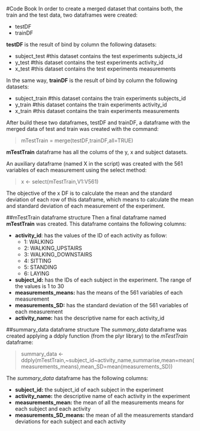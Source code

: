 #Code Book
In order to create a merged dataset that contains both, the train and the test data, two dataframes were created:
- testDF
- trainDF

**testDF** is the result of bind by column the following datasets:
- subject_test #this dataset contains the test experiments subjects_id
- y_test #this dataset contains the test experiments activity_id
- x_test #this dataset contains the test experiments measurements

In the same way, **trainDF**  is the result of bind by column the following datasets:
- subject_train #this dataset contains the train experiments subjects_id
- y_train #this dataset contains the train experiments activity_id
- x_train #this dataset contains the train experiments measurements

After build these two dataframes, testDF and trainDF, a dataframe with the merged data of test and train was created with the command:
> mTestTrain = merge(testDF,trainDF,all=TRUE)

**mTestTrain** dataframe has all the colums of the y, x and subject datasets.

An auxiliary dataframe (named X in the script) was created with the 561 variables of each measurement using the select method:

> x <- select(mTestTrain,V1:V561)

The objective of the x DF is to calculate the mean and the standard deviation of each row of this dataframe, which means to calculate the mean and standard deviation of each measurement of the experiment.

##mTestTrain dataframe structure
Then a final dataframe named **mTestTrain** was created. This dataframe contains the following columns:

- **activity_id**: has the values of the ID of each activity as follow:
  - 1: WALKING
  - 2: WALKING_UPSTAIRS
  - 3: WALKING_DOWNSTAIRS
  - 4: SITTING
  - 5: STANDING
  - 6: LAYING
- **subject_id:** has the IDs of each subject in the experiment. The range of the values is 1 to 30
- **measurements_means:** has the means of the 561 variables of each measurement
- **measurements_SD:** has the standard deviation of the 561 variables of each measurement
- **activity_name:** has the descriptive name for each activity_id

##summary_data dataframe structure
The *summary_data* dataframe was created applying a ddply function (from the plyr library) to the *mTestTrain* dataframe:
> summary_data <- ddply(mTestTrain,~subject_id~activity_name,summarise,mean=mean(measurements_means),mean_SD=mean(measurements_SD))

The *summary_data* dataframe has the following columns:
- **subject_id:** the subject_id of each subject in the experiment
- **activity_name:** the descriptive name of each activity in the experiment
- **measurements_mean:** the mean of all the measurements means for each subject and each activity
- **measurements_SD_means:** the mean of all the measurements standard deviations for each subject and each activity






